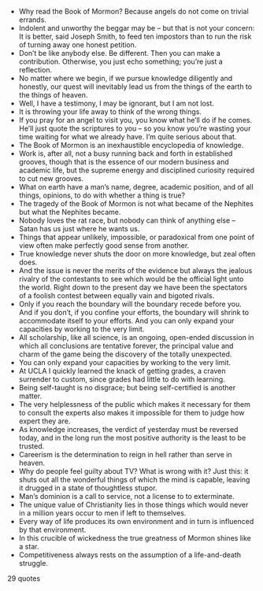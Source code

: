  - Why read the Book of Mormon? Because angels do not come on trivial errands.
 - Indolent and unworthy the beggar may be – but that is not your concern: It is better, said Joseph Smith, to feed ten impostors than to run the risk of turning away one honest petition.
 - Don’t be like anybody else. Be different. Then you can make a contribution. Otherwise, you just echo something; you’re just a reflection.
 - No matter where we begin, if we pursue knowledge diligently and honestly, our quest will inevitably lead us from the things of the earth to the things of heaven.
 - Well, I have a testimony, I may be ignorant, but I am not lost.
 - It is throwing your life away to think of the wrong things.
 - If you pray for an angel to visit you, you know what he’ll do if he comes. He’ll just quote the scriptures to you – so you know you’re wasting your time waiting for what we already have. I’m quite serious about that.
 - The Book of Mormon is an inexhaustible encyclopedia of knowledge.
 - Work is, after all, not a busy running back and forth in established grooves, though that is the essence of our modern business and academic life, but the supreme energy and disciplined curiosity required to cut new grooves.
 - What on earth have a man’s name, degree, academic position, and of all things, opinions, to do with whether a thing is true?
 - The tragedy of the Book of Mormon is not what became of the Nephites but what the Nephites became.
 - Nobody loves the rat race, but nobody can think of anything else – Satan has us just where he wants us.
 - Things that appear unlikely, impossible, or paradoxical from one point of view often make perfectly good sense from another.
 - True knowledge never shuts the door on more knowledge, but zeal often does.
 - And the issue is never the merits of the evidence but always the jealous rivalry of the contestants to see which would be the official light unto the world. Right down to the present day we have been the spectators of a foolish contest between equally vain and bigoted rivals.
 - Only if you reach the boundary will the boundary recede before you. And if you don’t, if you confine your efforts, the boundary will shrink to accommodate itself to your efforts. And you can only expand your capacities by working to the very limit.
 - All scholarship, like all science, is an ongoing, open-ended discussion in which all conclusions are tentative forever, the principal value and charm of the game being the discovery of the totally unexpected.
 - You can only expand your capacities by working to the very limit.
 - At UCLA I quickly learned the knack of getting grades, a craven surrender to custom, since grades had little to do with learning.
 - Being self-taught is no disgrace; but being self-certified is another matter.
 - The very helplessness of the public which makes it necessary for them to consult the experts also makes it impossible for them to judge how expert they are.
 - As knowledge increases, the verdict of yesterday must be reversed today, and in the long run the most positive authority is the least to be trusted.
 - Careerism is the determination to reign in hell rather than serve in heaven.
 - Why do people feel guilty about TV? What is wrong with it? Just this: it shuts out all the wonderful things of which the mind is capable, leaving it drugged in a state of thoughtless stupor.
 - Man’s dominion is a call to service, not a license to to exterminate.
 - The unique value of Christianity lies in those things which would never in a million years occur to men if left to themselves.
 - Every way of life produces its own environment and in turn is influenced by that environment.
 - In this crucible of wickedness the true greatness of Mormon shines like a star.
 - Competitiveness always rests on the assumption of a life-and-death struggle.

29 quotes